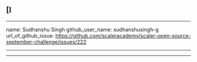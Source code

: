 [I
---
---
name: Sudhanshu Singh
github_user_name: sudhanshusingh-g
url_of_github_issue: https://github.com/scaleracademy/scaler-open-source-september-challenge/issues/222

---
---
